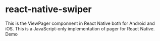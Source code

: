 # react-native-swiper
This is the ViewPager componnent in React Native both for Android and iOS. This is a JavaScript-only implementation of pager for React Native. 
Demo
